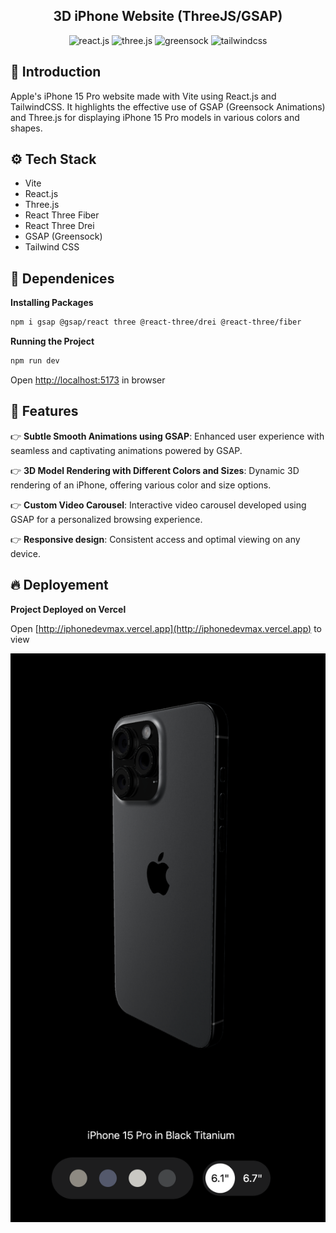 <div align="center">
  <h2 align="center">3D iPhone Website (ThreeJS/GSAP)</h2>
  <div>
    <img src="https://img.shields.io/badge/-React_JS-black?style=for-the-badge&logoColor=white&logo=react&color=61DAFB" alt="react.js" />
    <img src="https://img.shields.io/badge/-Three_JS-black?style=for-the-badge&logoColor=white&logo=threedotjs&color=000000" alt="three.js" />
    <img src="https://img.shields.io/badge/-GSAP-black?style=for-the-badge&logoColor=white&logo=greensock&color=88CE02" alt="greensock" />
    <img src="https://img.shields.io/badge/-Tailwind_CSS-black?style=for-the-badge&logoColor=white&logo=tailwindcss&color=06B6D4" alt="tailwindcss" />
  </div>

</div>

## <a name="introduction">🤖 Introduction</a>

Apple's iPhone 15 Pro website made with Vite using React.js and TailwindCSS. It highlights the effective use of GSAP (Greensock Animations) and Three.js for displaying iPhone 15 Pro models in various colors and shapes.

## <a name="tech-stack">⚙️ Tech Stack</a>

- Vite
- React.js
- Three.js
- React Three Fiber
- React Three Drei
- GSAP (Greensock)
- Tailwind CSS

## <a name="quick-start">🚀 Dependenices</a>

**Installing Packages**

```bash
npm i gsap @gsap/react three @react-three/drei @react-three/fiber
```

**Running the Project**

```bash
npm run dev
```

Open [http://localhost:5173](http://localhost:5173) in browser

## <a name="features">🔋 Features</a>

👉 **Subtle Smooth Animations using GSAP**: Enhanced user experience with seamless and captivating animations powered by GSAP.

👉 **3D Model Rendering with Different Colors and Sizes**: Dynamic 3D rendering of an iPhone, offering various color and size options.

👉 **Custom Video Carousel**: Interactive video carousel developed using GSAP for a personalized browsing experience.

👉 **Responsive design**: Consistent access and optimal viewing on any device.

## <a name="links">🔥 Deployement</a>

**Project Deployed on Vercel**

Open [http://iphonedevmax.vercel.app](http://iphonedevmax.vercel.app) to view

![plot](./public/assets/images/_readme.png)

<!-- Gsap demo: https://github.com/JavaScript-Mastery-Pro/gsap-crash-course -->
